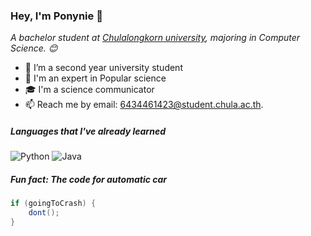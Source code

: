 ### Hey, I'm Ponynie 👋
<p><em>A bachelor student at <a href="https://www.chula.ac.th/">Chulalongkorn university</a>, majoring in Computer Science. 😊</br>
</em></p>

- 🏫 I’m a second year university student
- :test_tube: I'm an expert in Popular science
- 🎓 I'm a science communicator
- 📫 Reach me by email: [6434461423@student.chula.ac.th](mailto:6434461423@student.chula.ac.th).
##### Languages that I've already learned
![Python](https://img.shields.io/badge/-Python-000000?style=flat&logo=python)
![Java](https://img.shields.io/badge/-Java-000000?style=flat&logo=java)
##### Fun fact: The code for automatic car
```java
if (goingToCrash) {
    dont();
}
```

<!--
**Ponynie/Ponynie** is a ✨ _special_ ✨ repository because its `README.md` (this file) appears on your GitHub profile.

Here are some ideas to get you started:

- 🔭 I’m currently working on ...
- 🌱 I’m currently learning ...
- 👯 I’m looking to collaborate on ...
- 🤔 I’m looking for help with ...
- 💬 Ask me about ...
- 📫 How to reach me: ...
- 😄 Pronouns: ...
- ⚡ Fun fact: ...
-->

